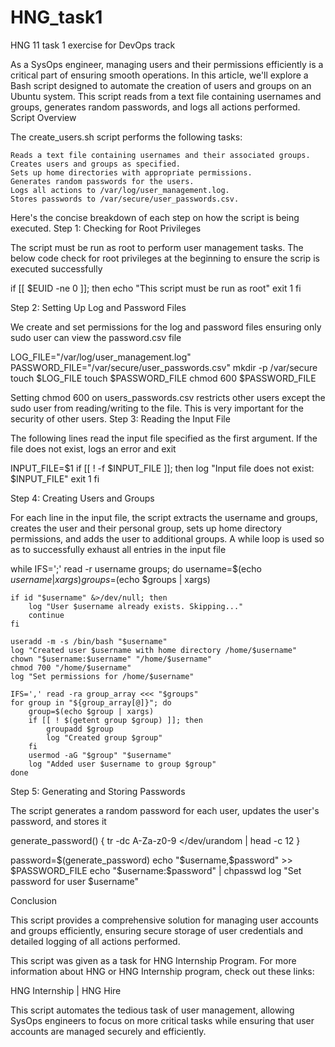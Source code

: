 # HNG_task1
HNG 11 task 1 exercise for DevOps track



As a SysOps engineer, managing users and their permissions efficiently is a critical part of ensuring smooth operations. In this article, we'll explore a Bash script designed to automate the creation of users and groups on an Ubuntu system. This script reads from a text file containing usernames and groups, generates random passwords, and logs all actions performed.
Script Overview

The create_users.sh script performs the following tasks:

    Reads a text file containing usernames and their associated groups.
    Creates users and groups as specified.
    Sets up home directories with appropriate permissions.
    Generates random passwords for the users.
    Logs all actions to /var/log/user_management.log.
    Stores passwords to /var/secure/user_passwords.csv.

Here's the concise breakdown of each step on how the script is being executed.
Step 1: Checking for Root Privileges

The script must be run as root to perform user management tasks. The below code check for root privileges at the beginning to ensure the scrip is executed successfully

if [[ $EUID -ne 0 ]]; then
   echo "This script must be run as root" 
   exit 1
fi

Step 2: Setting Up Log and Password Files

We create and set permissions for the log and password files ensuring only sudo user can view the password.csv file

LOG_FILE="/var/log/user_management.log"
PASSWORD_FILE="/var/secure/user_passwords.csv"
mkdir -p /var/secure
touch $LOG_FILE
touch $PASSWORD_FILE
chmod 600 $PASSWORD_FILE

Setting chmod 600 on users_passwords.csv restricts other users except the sudo user from reading/writing to the file. This is very important for the security of other users.
Step 3: Reading the Input File

The following lines read the input file specified as the first argument. If the file does not exist, logs an error and exit

INPUT_FILE=$1
if [[ ! -f $INPUT_FILE ]]; then
    log "Input file does not exist: $INPUT_FILE"
    exit 1
fi

Step 4: Creating Users and Groups

For each line in the input file, the script extracts the username and groups, creates the user and their personal group, sets up home directory permissions, and adds the user to additional groups. A while loop is used so as to successfully exhaust all entries in the input file

while IFS=';' read -r username groups; do
    username=$(echo $username | xargs)
    groups=$(echo $groups | xargs)

    if id "$username" &>/dev/null; then
        log "User $username already exists. Skipping..."
        continue
    fi

    useradd -m -s /bin/bash "$username"
    log "Created user $username with home directory /home/$username"
    chown "$username:$username" "/home/$username"
    chmod 700 "/home/$username"
    log "Set permissions for /home/$username"

    IFS=',' read -ra group_array <<< "$groups"
    for group in "${group_array[@]}"; do
        group=$(echo $group | xargs)
        if [[ ! $(getent group $group) ]]; then
            groupadd $group
            log "Created group $group"
        fi
        usermod -aG "$group" "$username"
        log "Added user $username to group $group"
    done

Step 5: Generating and Storing Passwords

The script generates a random password for each user, updates the user's password, and stores it 

generate_password() {
    tr -dc A-Za-z0-9 </dev/urandom | head -c 12
}

password=$(generate_password)
echo "$username,$password" >> $PASSWORD_FILE
echo "$username:$password" | chpasswd
log "Set password for user $username"

Conclusion

This script provides a comprehensive solution for managing user accounts and groups efficiently, ensuring secure storage of user credentials and detailed logging of all actions performed.

This script was given as a task for HNG Internship Program. For more information about HNG or HNG Internship program, check out these links:

HNG Internship | HNG Hire

This script automates the tedious task of user management, allowing SysOps engineers to focus on more critical tasks while ensuring that user accounts are managed securely and efficiently.
